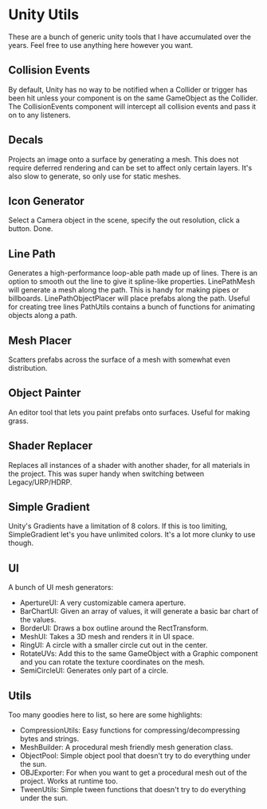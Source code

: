 # Unity Utils

These are a bunch of generic unity tools that I have accumulated over the years. Feel free to use anything here however you want.

## Collision Events

By default, Unity has no way to be notified when a Collider or trigger has been hit unless your component is on the same GameObject as the Collider. The CollisionEvents component will intercept all collision events and pass it on to any listeners.

## Decals

Projects an image onto a surface by generating a mesh. This does not require deferred rendering and can be set to affect only certain layers. It's also slow to generate, so only use for static meshes.

## Icon Generator

Select a Camera object in the scene, specify the out resolution, click a button. Done.

## Line Path

Generates a high-performance loop-able path made up of lines. There is an option to smooth out the line to give it spline-like properties.
LinePathMesh will generate a mesh along the path. This is handy for making pipes or billboards.
LinePathObjectPlacer will place prefabs along the path. Useful for creating tree lines
PathUtils contains a bunch of functions for animating objects along a path.

## Mesh Placer

Scatters prefabs across the surface of a mesh with somewhat even distribution.

## Object Painter

An editor tool that lets you paint prefabs onto surfaces. Useful for making grass.

## Shader Replacer

Replaces all instances of a shader with another shader, for all materials in the project. This was super handy when switching between Legacy/URP/HDRP.

## Simple Gradient

Unity's Gradients have a limitation of 8 colors. If this is too limiting, SimpleGradient let's you have unlimited colors. It's a lot more clunky to use though.

## UI

A bunch of UI mesh generators:
* ApertureUI: A very customizable camera aperture.
* BarChartUI: Given an array of values, it will generate a basic bar chart of the values.
* BorderUI: Draws a box outline around the RectTransform.
* MeshUI: Takes a 3D mesh and renders it in UI space.
* RingUI: A circle with a smaller circle cut out in the center.
* RotateUVs: Add this to the same GameObject with a Graphic component and you can rotate the texture coordinates on the mesh.
* SemiCircleUI: Generates only part of a circle.

## Utils

Too many goodies here to list, so here are some highlights:
* CompressionUtils: Easy functions for compressing/decompressing bytes and strings.
* MeshBuilder: A procedural mesh friendly mesh generation class.
* ObjectPool: Simple object pool that doesn't try to do everything under the sun. 
* OBJExporter: For when you want to get a procedural mesh out of the project. Works at runtime too.
* TweenUtils: Simple tween functions that doesn't try to do everything under the sun. 
